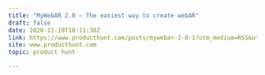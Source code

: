```yaml
---
title: "MyWebAR 2.0 — The easiest way to create webAR"
draft: false
date: 2020-12-18T18:11:30Z
link: https://www.producthunt.com/posts/mywebar-2-0-1?utm_medium=RSS&utm_source=hune
site: www.producthunt.com
topic: product hunt  

---
```

